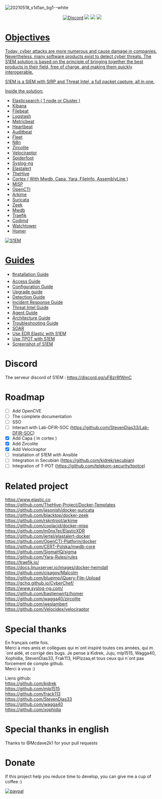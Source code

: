 ![20210518_v1d1an_bg1--white](https://user-images.githubusercontent.com/18678787/119020235-49428680-b99e-11eb-8621-935a62b966e1.png)
<div>
  <p align="center">
    <a href="https://discord.gg/uFBzr8fWmC" target"_blank"><img src="https://img.shields.io/badge/chat-on%20discord-7289da.svg?sanitize=true" alt="Discord"></a>
    <img src="https://img.shields.io/badge/Platform-Lin-green">
    <img src="https://img.shields.io/badge/Architecture-64bit-red">
    <a href="https://www.paypal.com/donate/?business=DUEQFS9Z2E9XW&no_recurring=0&item_name=If+this+project+help+you+reduce+time+to+develop%2C+you+can+give+me+a+cup+of+coffee+%3A%29&currency_code=EUR" target"_blank"><img src="https://img.shields.io/badge/Donate-PayPal-green.svg">
  </p>
</div>

# Objectives
Today, cyber attacks are more numerous and cause damage in companies. Nevertheless, many software products exist to detect cyber threats. The S1EM solution is based on the principle of bringing together the best products in their field, free of charge, and making them quickly interoperable.

S1EM is a SIEM with SIRP and Threat Intel, a full packet capture, all in one.

Inside the solution:

* Elasticsearch ( 1 node or Cluster )
* Kibana
* Filebeat
* Logstash
* Metricbeat
* Heartbeat
* Auditbeat
* Fleet
* N8n
* Zircolite
* Velociraptor
* Spiderfoot
* Syslog-ng
* Elastalert
* TheHive
* Cortex ( With Mwdb, Capa, Yara, FileInfo, AssemblyLine )
* MISP
* OpenCTI 
* Arkime
* Suricata
* Zeek
* Mwdb
* Traefik
* Codimd
* Watchtower
* Homer

![S1EM](https://user-images.githubusercontent.com/18678787/226611253-91a9f2d5-748f-4900-a3e2-0b38f22e7218.png)

# Guides
- :exclamation:[Installation Guide](https://github.com/V1D1AN/S1EM/wiki/Installation-Guide)
- [Access Guide](https://github.com/V1D1AN/S1EM/wiki/Access-guide)
- [Configuration Guide](https://github.com/V1D1AN/S1EM/wiki/Configuration-guide)
- [Upgrade guide](https://github.com/V1D1AN/S1EM/wiki/Upgrade-guide)
- [Detection Guide](https://github.com/V1D1AN/S1EM/wiki/Detection-guide)
- [Incident Response Guide](https://github.com/V1D1AN/S1EM/wiki/Incident-response-guide)
- [Threat Intel Guide](https://github.com/V1D1AN/S1EM/wiki/Threat-intel-guide)
- [Agent Guide](https://github.com/V1D1AN/S1EM/wiki/agent-guide)
- [Architecture Guide](https://github.com/V1D1AN/S1EM/wiki/Architecture-guide)
- [Troubleshooting Guide](https://github.com/V1D1AN/S1EM/wiki/Troubleshooting-guide)
- [SOAR](https://github.com/V1D1AN/S1EM/wiki/Soar-guide)
- [Use EDR Elastic with S1EM](https://github.com/V1D1AN/S1EM/wiki/Edr-guide)
- [Use TPOT with S1EM](https://github.com/V1D1AN/S1EM/wiki/Tpot-guide)
- [Screenshot of S1EM](https://github.com/V1D1AN/S1EM/wiki/Screenshot-of-S1EM)

# Discord

The serveur discord of S1EM : https://discord.gg/uFBzr8fWmC

# Roadmap

- [ ] Add OpenCVE
- [ ] The complete documentation
- [ ] SSO
- [ ] Interact with Lab-DFIR-SOC (https://github.com/StevenDias33/Lab-DFIR-SOC)
- [x] Add Capa ( In cortex )
- [x] Add Zircolite
- [x] Add Velociraptor
- [ ] Installation of S1EM with Ansible
- [ ] Integration in Secubian (https://github.com/kidrek/secubian)
- [ ] Integration of T-POT (https://github.com/telekom-security/tpotce)

# Related project

https://www.elastic.co <br />
https://github.com/TheHive-Project/Docker-Templates <br />
https://github.com/jasonish/docker-suricata <br />
https://github.com/blacktop/docker-zeek <br />
https://github.com/rskntroot/arkime <br />
https://github.com/coolacid/docker-misp <br />
https://github.com/m0ns7er/ElasticXDR<br />
https://github.com/jertel/elastalert-docker <br />
https://github.com/OpenCTI-Platform/docker <br />
https://github.com/CERT-Polska/mwdb-core <br />
https://github.com/SigmaHQ/sigma <br />
https://github.com/Yara-Rules/rules <br />
https://traefik.io/ <br />
https://docs.linuxserver.io/images/docker-heimdall <br />
https://github.com/cisagov/Malcolm <br />
https://github.com/blueimp/jQuery-File-Upload <br />
https://gchq.github.io/CyberChef/ <br />
https://www.syslog-ng.com/ <br />
https://github.com/bastienwirtz/homer <br />
https://github.com/wagga40/zircolite <br />
https://github.com/weslambert <br />
https://github.com/Velocidex/velociraptor <br /> 



# Special thanks
En français cette fois. <br />
Merci à mes amis et collègues qui m´ont inspiré toutes ces années, qui m´ont aidé, et corrigé des bugs.
Je pense à Kidrek, Juju, mlp1515, Wagga40, Xophidia, StevenDias33, Frak113, HiPizzaa,et tous ceux qui n´ont pas forcement de compte github. <br />
Merci à vous :)

Liens github: <br />
https://github.com/kidrek <br />
https://github.com/mlp1515 <br />
https://github.com/frack113 <br />
https://github.com/StevenDias33 <br />
https://github.com/wagga40 <br />
https://github.com/xophidia <br />

# Special thanks in english
Thanks to @Mcdave2k1 for your pull requests

# Donate
If this project help you reduce time to develop, you can give me a cup of coffee :) <br />

[![paypal](https://www.paypalobjects.com/en_US/i/btn/btn_donateCC_LG.gif)](https://www.paypal.com/donate/?business=DUEQFS9Z2E9XW&no_recurring=0&item_name=If+this+project+help+you+reduce+time+to+develop%2C+you+can+give+me+a+cup+of+coffee+%3A%29&currency_code=EUR)
